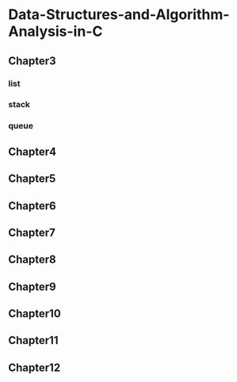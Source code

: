 # Data-Structures-and-Algorithm-Analysis-in-C

## Chapter3
### list
### stack
### queue

## Chapter4

## Chapter5

## Chapter6

## Chapter7

## Chapter8

## Chapter9

## Chapter10

## Chapter11

## Chapter12
